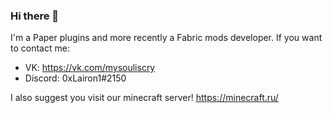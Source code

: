 ### Hi there 👋

I'm a Paper plugins and more recently a Fabric mods developer.
If you want to contact me:
* VK: https://vk.com/mysouliscry
* Discord: 0xLairon1#2150

I also suggest you visit our minecraft server! https://minecraft.ru/

